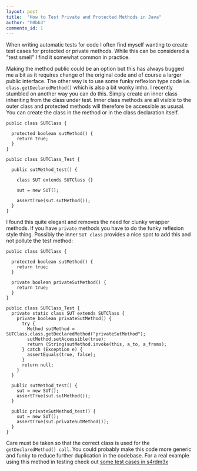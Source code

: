 ```yaml
---
layout: post
title:  "How to Test Private and Protected Methods in Java"
author: "h0bb3"
comments_id: 1
---
```


When writing automatic tests for code I often find myself wanting to create test cases for protected or private methods. While this can be considered a "test smell" I find it somewhat common in practice.

Making the method public could be an option but this has always bugged me a bit as it requires change of the original code and of course a larger public interface. The other way is to use some funky reflexion type code i.e. `class.getDeclaredMethod()` which is also a bit wonky imho. I recently stumbled on another way you can do this. Simply create an inner class inheriting from the class under test. Inner class methods are all visible to the outer class and protected methods will therefore be accessible as ususal. You can create the class in the method or in the class declaration itself.

```
public class SUTClass {

  protected boolean sutMethod() {
    return true;
  }
}
```

```
public class SUTClass_Test {

  public sutMethod_test() {
  
    class SUT extends SUTClass {}
    
    sut = new SUT();
    
    assertTrue(sut.sutMethod());
  }
}
```

I found this quite elegant and removes the need for clunky wrapper methods. If you have `private` methods you have to do the funky reflexion style thing. Possibly the inner `SUT class` provides a nice spot to add this and not pollute the test method:

```
public class SUTClass {

  protected boolean sutMethod() {
    return true;
  }
  
  private boolean privateSutMethod() {
    return true;
  }
}
```

```
public class SUTClass_Test {
  private static class SUT extends SUTClass {
    private boolean privateSutMethod() {
      try {
        Method sutMethod = SUTClass.class.getDeclaredMethod("privateSutMethod");
        sutMethod.setAccessible(true);
        return (String)sutMethod.invoke(this, a_to, a_froms);
      } catch (Exception e) {
        assertEquals(true, false);
      }
      return null;
    }
  }

  public sutMethod_test() {
    sut = new SUT();  
    assertTrue(sut.sutMethod());
  }
  
  public privateSutMethod_test() {
    sut = new SUT();
    assertTrue(sut.privateSutMethod());
  }
}
```

Care must be taken so that the correct class is used for the `getDeclaredMethod() call`. You could probably make this code more generic and funky to reduce further duplication in the codebase.
For a real example using this method in testing check out [some test cases in s4rdm3x](https://github.com/tobias-dv-lnu/s4rdm3x/blob/NBWeights/src/test/java/se/lnu/siq/s4rdm3x/model/cmd/mapper/NBMapperTests.java)
